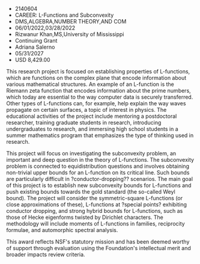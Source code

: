 
* 2140604
* CAREER: L-Functions and Subconvexity
* DMS,ALGEBRA,NUMBER THEORY,AND COM
* 06/01/2022,03/28/2022
* Rizwanur Khan,MS,University of Mississippi
* Continuing Grant
* Adriana Salerno
* 05/31/2027
* USD 8,429.00

This research project is focused on establishing properties of L-functions,
which are functions on the complex plane that encode information about various
mathematical structures. An example of an L-function is the Riemann zeta
function that encodes information about the prime numbers, which today are
essential to the way computer data is securely transferred. Other types of
L-functions can, for example, help explain the way waves propagate on certain
surfaces, a topic of interest in physics. The educational activities of the
project include mentoring a postdoctoral researcher, training graduate students
in research, introducing undergraduates to research, and immersing high school
students in a summer mathematics program that emphasizes the type of thinking
used in research.

This project will focus on investigating the subconvexity problem, an important
and deep question in the theory of L-functions. The subconvexity problem is
connected to equidistribution questions and involves obtaining non-trivial upper
bounds for an L-function on its critical line. Such bounds are particularly
difficult in ?conductor-dropping?? scenarios. The main goal of this project is
to establish new subconvexity bounds for L-functions and push existing bounds
towards the gold standard (the so-called Weyl bound). The project will consider
the symmetric-square L-functions (or close approximations of these), L-functions
at ?special points? exhibiting conductor dropping, and strong hybrid bounds for
L-functions, such as those of Hecke eigenforms twisted by Dirichlet characters.
The methodology will include moments of L-functions in families, reciprocity
formulae, and automorphic spectral analysis.

This award reflects NSF's statutory mission and has been deemed worthy of
support through evaluation using the Foundation's intellectual merit and broader
impacts review criteria.
